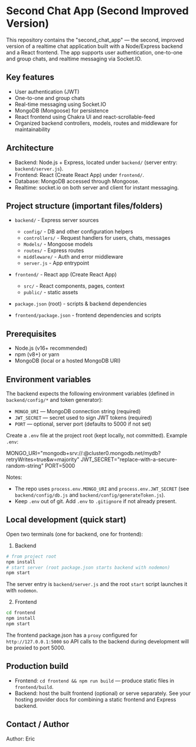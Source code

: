 # Second Chat App (Second Improved Version)

This repository contains the "second_chat_app" — the second, improved version of a realtime chat application built with a Node/Express backend and a React frontend. The app supports user authentication, one-to-one and group chats, and realtime messaging via Socket.IO.

## Key features

- User authentication (JWT)
- One-to-one and group chats
- Real-time messaging using Socket.IO
- MongoDB (Mongoose) for persistence
- React frontend using Chakra UI and react-scrollable-feed
- Organized backend controllers, models, routes and middleware for maintainability

## Architecture

- Backend: Node.js + Express, located under `backend/` (server entry: `backend/server.js`).
- Frontend: React (Create React App) under `frontend/`.
- Database: MongoDB accessed through Mongoose.
- Realtime: socket.io on both server and client for instant messaging.

## Project structure (important files/folders)

- `backend/` - Express server sources

  - `config/` - DB and other configuration helpers
  - `controllers/` - Request handlers for users, chats, messages
  - `Models/` - Mongoose models
  - `routes/` - Express routes
  - `middleware/` - Auth and error middleware
  - `server.js` - App entrypoint

- `frontend/` - React app (Create React App)

  - `src/` - React components, pages, context
  - `public/` - static assets

- `package.json` (root) - scripts & backend dependencies
- `frontend/package.json` - frontend dependencies and scripts

## Prerequisites

- Node.js (v16+ recommended)
- npm (v8+) or yarn
- MongoDB (local or a hosted MongoDB URI)

## Environment variables

The backend expects the following environment variables (defined in `backend/config/*` and token generator):

- `MONGO_URI` — MongoDB connection string (required)
- `JWT_SECRET` — secret used to sign JWT tokens (required)
- `PORT` — optional, server port (defaults to 5000 if not set)

Create a `.env` file at the project root (kept locally, not committed). Example `.env`:

MONGO_URI="mongodb+srv://<user>:<password>@cluster0.mongodb.net/mydb?retryWrites=true&w=majority"
JWT_SECRET="replace-with-a-secure-random-string"
PORT=5000

Notes:

- The repo uses `process.env.MONGO_URI` and `process.env.JWT_SECRET` (see `backend/config/db.js` and `backend/config/generateToken.js`).
- Keep `.env` out of git. Add `.env` to `.gitignore` if not already present.

## Local development (quick start)

Open two terminals (one for backend, one for frontend):

1. Backend

```bash
# from project root
npm install
# start server (root package.json starts backend with nodemon)
npm start
```

The server entry is `backend/server.js` and the root `start` script launches it with `nodemon`.

2. Frontend

```bash
cd frontend
npm install
npm start
```

The frontend package.json has a `proxy` configured for `http://127.0.0.1:5000` so API calls to the backend during development will be proxied to port 5000.

## Production build

- Frontend: `cd frontend && npm run build` — produce static files in `frontend/build`.
- Backend: host the built frontend (optional) or serve separately. See your hosting provider docs for combining a static frontend and Express backend.

## Contact / Author

Author: Eric
